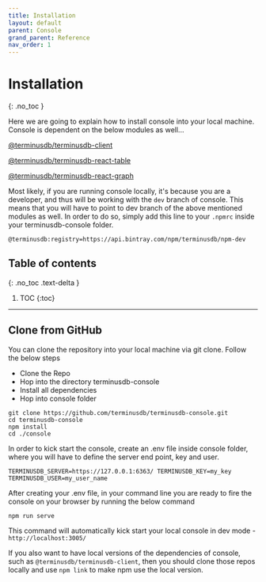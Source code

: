 ```yaml
---
title: Installation
layout: default
parent: Console
grand_parent: Reference
nav_order: 1
---
```

# Installation

{: .no_toc }

Here we are going to explain how to install console into your local machine. Console is dependent on the below modules as well... 

[@terminusdb/terminusdb-client](https://github.com/terminusdb/terminusdb-client)

[@terminusdb/terminusdb-react-table](https://github.com/terminusdb/terminusdb-react-table)

[@terminusdb/terminusdb-react-graph](https://github.com/terminusdb/terminusdb-react-graph)

Most likely, if you are running console locally, it's because you are a developer, and thus will be working with the `dev` branch of console. This means that you will have to point to dev branch of the above mentioned modules as well. In order to do so, simply add this line to your `.npmrc` inside your terminusdb-console folder.

`@terminusdb:registry=https://api.bintray.com/npm/terminusdb/npm-dev`

## Table of contents

{: .no_toc .text-delta }

1. TOC
   {:toc}

- - -



## Clone from GitHub

You can clone the repository into your local machine via git clone. Follow the below steps 

* Clone the Repo
* Hop into the directory terminusdb-console
* Install all dependencies 
* Hop into console folder

```shell
git clone https://github.com/terminusdb/terminusdb-console.git
cd terminusdb-console
npm install 
cd ./console

```

In order to kick start the console, create an .env file inside console folder, where you will have to define the server end point, key and user.

`TERMINUSDB_SERVER=https://127.0.0.1:6363/
TERMINUSDB_KEY=my_key
TERMINUSDB_USER=my_user_name`

After creating your .env file, in your command line you are ready to fire the console on your browser by running the below command

```shell
npm run serve
```

This command will automatically kick start your local console in dev mode - `http://localhost:3005/`

If you also want to have local versions of the dependencies of console, such as `@terminusdb/terminusdb-client`, then you should clone those repos locally and use `npm link` to make npm use the local version.